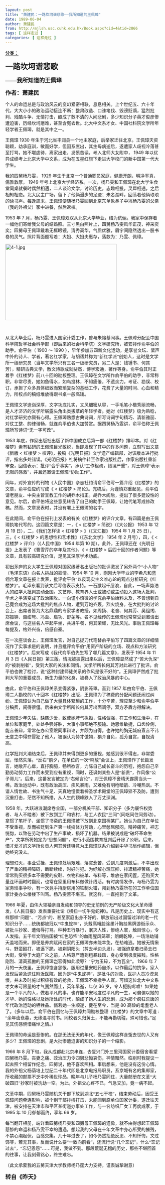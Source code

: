 ```yaml
---
layout: post
title: "萧建民：一路坎坷谱悲歌——我所知道的王佩璋"
date: 1989-06-04
author: 萧建民
from: http://mjlsh.usc.cuhk.edu.hk/Book.aspx?cid=4&tid=2866
tags: [ 这样走过 ]
categories: [ 这样走过 ]
---
```


<div style="margin: 15px 10px 10px 0px;">
 <div>
  <span id="ctl00_ContentPlaceHolder1_chapter1_SubjectLabel" style="font-weight:bold;text-decoration:underline;">
   分类：
  </span>
 </div>
 <!--[if gte mso 9]><xml>
 <o:OfficeDocumentSettings>
  <o:AllowPNG/>
 </o:OfficeDocumentSettings>
</xml><![endif]-->
 <!--[if gte mso 9]><xml>
 <w:WordDocument>
  <w:View>Normal</w:View>
  <w:Zoom>0</w:Zoom>
  <w:TrackMoves/>
  <w:TrackFormatting/>
  <w:PunctuationKerning/>
  <w:ValidateAgainstSchemas/>
  <w:SaveIfXMLInvalid>false</w:SaveIfXMLInvalid>
  <w:IgnoreMixedContent>false</w:IgnoreMixedContent>
  <w:AlwaysShowPlaceholderText>false</w:AlwaysShowPlaceholderText>
  <w:DoNotPromoteQF/>
  <w:LidThemeOther>EN-US</w:LidThemeOther>
  <w:LidThemeAsian>JA</w:LidThemeAsian>
  <w:LidThemeComplexScript>X-NONE</w:LidThemeComplexScript>
  <w:Compatibility>
   <w:BreakWrappedTables/>
   <w:SnapToGridInCell/>
   <w:WrapTextWithPunct/>
   <w:UseAsianBreakRules/>
   <w:DontGrowAutofit/>
   <w:SplitPgBreakAndParaMark/>
   <w:EnableOpenTypeKerning/>
   <w:DontFlipMirrorIndents/>
   <w:OverrideTableStyleHps/>
   <w:UseFELayout/>
  </w:Compatibility>
  <m:mathPr>
   <m:mathFont m:val="Cambria Math"/>
   <m:brkBin m:val="before"/>
   <m:brkBinSub m:val="&#45;-"/>
   <m:smallFrac m:val="off"/>
   <m:dispDef/>
   <m:lMargin m:val="0"/>
   <m:rMargin m:val="0"/>
   <m:defJc m:val="centerGroup"/>
   <m:wrapIndent m:val="1440"/>
   <m:intLim m:val="subSup"/>
   <m:naryLim m:val="undOvr"/>
  </m:mathPr></w:WordDocument>
</xml><![endif]-->
 <!--[if gte mso 9]><xml>
 <w:LatentStyles DefLockedState="false" DefUnhideWhenUsed="true"
  DefSemiHidden="true" DefQFormat="false" DefPriority="99"
  LatentStyleCount="276">
  <w:LsdException Locked="false" Priority="0" SemiHidden="false"
   UnhideWhenUsed="false" QFormat="true" Name="Normal"/>
  <w:LsdException Locked="false" Priority="9" SemiHidden="false"
   UnhideWhenUsed="false" QFormat="true" Name="heading 1"/>
  <w:LsdException Locked="false" Priority="9" QFormat="true" Name="heading 2"/>
  <w:LsdException Locked="false" Priority="9" QFormat="true" Name="heading 3"/>
  <w:LsdException Locked="false" Priority="9" QFormat="true" Name="heading 4"/>
  <w:LsdException Locked="false" Priority="9" QFormat="true" Name="heading 5"/>
  <w:LsdException Locked="false" Priority="9" QFormat="true" Name="heading 6"/>
  <w:LsdException Locked="false" Priority="9" QFormat="true" Name="heading 7"/>
  <w:LsdException Locked="false" Priority="9" QFormat="true" Name="heading 8"/>
  <w:LsdException Locked="false" Priority="9" QFormat="true" Name="heading 9"/>
  <w:LsdException Locked="false" Priority="39" Name="toc 1"/>
  <w:LsdException Locked="false" Priority="39" Name="toc 2"/>
  <w:LsdException Locked="false" Priority="39" Name="toc 3"/>
  <w:LsdException Locked="false" Priority="39" Name="toc 4"/>
  <w:LsdException Locked="false" Priority="39" Name="toc 5"/>
  <w:LsdException Locked="false" Priority="39" Name="toc 6"/>
  <w:LsdException Locked="false" Priority="39" Name="toc 7"/>
  <w:LsdException Locked="false" Priority="39" Name="toc 8"/>
  <w:LsdException Locked="false" Priority="39" Name="toc 9"/>
  <w:LsdException Locked="false" Priority="35" QFormat="true" Name="caption"/>
  <w:LsdException Locked="false" Priority="10" SemiHidden="false"
   UnhideWhenUsed="false" QFormat="true" Name="Title"/>
  <w:LsdException Locked="false" Priority="0" Name="Default Paragraph Font"/>
  <w:LsdException Locked="false" Priority="11" SemiHidden="false"
   UnhideWhenUsed="false" QFormat="true" Name="Subtitle"/>
  <w:LsdException Locked="false" Priority="22" SemiHidden="false"
   UnhideWhenUsed="false" QFormat="true" Name="Strong"/>
  <w:LsdException Locked="false" Priority="20" SemiHidden="false"
   UnhideWhenUsed="false" QFormat="true" Name="Emphasis"/>
  <w:LsdException Locked="false" Priority="59" SemiHidden="false"
   UnhideWhenUsed="false" Name="Table Grid"/>
  <w:LsdException Locked="false" UnhideWhenUsed="false" Name="Placeholder Text"/>
  <w:LsdException Locked="false" Priority="1" SemiHidden="false"
   UnhideWhenUsed="false" QFormat="true" Name="No Spacing"/>
  <w:LsdException Locked="false" Priority="60" SemiHidden="false"
   UnhideWhenUsed="false" Name="Light Shading"/>
  <w:LsdException Locked="false" Priority="61" SemiHidden="false"
   UnhideWhenUsed="false" Name="Light List"/>
  <w:LsdException Locked="false" Priority="62" SemiHidden="false"
   UnhideWhenUsed="false" Name="Light Grid"/>
  <w:LsdException Locked="false" Priority="63" SemiHidden="false"
   UnhideWhenUsed="false" Name="Medium Shading 1"/>
  <w:LsdException Locked="false" Priority="64" SemiHidden="false"
   UnhideWhenUsed="false" Name="Medium Shading 2"/>
  <w:LsdException Locked="false" Priority="65" SemiHidden="false"
   UnhideWhenUsed="false" Name="Medium List 1"/>
  <w:LsdException Locked="false" Priority="66" SemiHidden="false"
   UnhideWhenUsed="false" Name="Medium List 2"/>
  <w:LsdException Locked="false" Priority="67" SemiHidden="false"
   UnhideWhenUsed="false" Name="Medium Grid 1"/>
  <w:LsdException Locked="false" Priority="68" SemiHidden="false"
   UnhideWhenUsed="false" Name="Medium Grid 2"/>
  <w:LsdException Locked="false" Priority="69" SemiHidden="false"
   UnhideWhenUsed="false" Name="Medium Grid 3"/>
  <w:LsdException Locked="false" Priority="70" SemiHidden="false"
   UnhideWhenUsed="false" Name="Dark List"/>
  <w:LsdException Locked="false" Priority="71" SemiHidden="false"
   UnhideWhenUsed="false" Name="Colorful Shading"/>
  <w:LsdException Locked="false" Priority="72" SemiHidden="false"
   UnhideWhenUsed="false" Name="Colorful List"/>
  <w:LsdException Locked="false" Priority="73" SemiHidden="false"
   UnhideWhenUsed="false" Name="Colorful Grid"/>
  <w:LsdException Locked="false" Priority="60" SemiHidden="false"
   UnhideWhenUsed="false" Name="Light Shading Accent 1"/>
  <w:LsdException Locked="false" Priority="61" SemiHidden="false"
   UnhideWhenUsed="false" Name="Light List Accent 1"/>
  <w:LsdException Locked="false" Priority="62" SemiHidden="false"
   UnhideWhenUsed="false" Name="Light Grid Accent 1"/>
  <w:LsdException Locked="false" Priority="63" SemiHidden="false"
   UnhideWhenUsed="false" Name="Medium Shading 1 Accent 1"/>
  <w:LsdException Locked="false" Priority="64" SemiHidden="false"
   UnhideWhenUsed="false" Name="Medium Shading 2 Accent 1"/>
  <w:LsdException Locked="false" Priority="65" SemiHidden="false"
   UnhideWhenUsed="false" Name="Medium List 1 Accent 1"/>
  <w:LsdException Locked="false" UnhideWhenUsed="false" Name="Revision"/>
  <w:LsdException Locked="false" Priority="34" SemiHidden="false"
   UnhideWhenUsed="false" QFormat="true" Name="List Paragraph"/>
  <w:LsdException Locked="false" Priority="29" SemiHidden="false"
   UnhideWhenUsed="false" QFormat="true" Name="Quote"/>
  <w:LsdException Locked="false" Priority="30" SemiHidden="false"
   UnhideWhenUsed="false" QFormat="true" Name="Intense Quote"/>
  <w:LsdException Locked="false" Priority="66" SemiHidden="false"
   UnhideWhenUsed="false" Name="Medium List 2 Accent 1"/>
  <w:LsdException Locked="false" Priority="67" SemiHidden="false"
   UnhideWhenUsed="false" Name="Medium Grid 1 Accent 1"/>
  <w:LsdException Locked="false" Priority="68" SemiHidden="false"
   UnhideWhenUsed="false" Name="Medium Grid 2 Accent 1"/>
  <w:LsdException Locked="false" Priority="69" SemiHidden="false"
   UnhideWhenUsed="false" Name="Medium Grid 3 Accent 1"/>
  <w:LsdException Locked="false" Priority="70" SemiHidden="false"
   UnhideWhenUsed="false" Name="Dark List Accent 1"/>
  <w:LsdException Locked="false" Priority="71" SemiHidden="false"
   UnhideWhenUsed="false" Name="Colorful Shading Accent 1"/>
  <w:LsdException Locked="false" Priority="72" SemiHidden="false"
   UnhideWhenUsed="false" Name="Colorful List Accent 1"/>
  <w:LsdException Locked="false" Priority="73" SemiHidden="false"
   UnhideWhenUsed="false" Name="Colorful Grid Accent 1"/>
  <w:LsdException Locked="false" Priority="60" SemiHidden="false"
   UnhideWhenUsed="false" Name="Light Shading Accent 2"/>
  <w:LsdException Locked="false" Priority="61" SemiHidden="false"
   UnhideWhenUsed="false" Name="Light List Accent 2"/>
  <w:LsdException Locked="false" Priority="62" SemiHidden="false"
   UnhideWhenUsed="false" Name="Light Grid Accent 2"/>
  <w:LsdException Locked="false" Priority="63" SemiHidden="false"
   UnhideWhenUsed="false" Name="Medium Shading 1 Accent 2"/>
  <w:LsdException Locked="false" Priority="64" SemiHidden="false"
   UnhideWhenUsed="false" Name="Medium Shading 2 Accent 2"/>
  <w:LsdException Locked="false" Priority="65" SemiHidden="false"
   UnhideWhenUsed="false" Name="Medium List 1 Accent 2"/>
  <w:LsdException Locked="false" Priority="66" SemiHidden="false"
   UnhideWhenUsed="false" Name="Medium List 2 Accent 2"/>
  <w:LsdException Locked="false" Priority="67" SemiHidden="false"
   UnhideWhenUsed="false" Name="Medium Grid 1 Accent 2"/>
  <w:LsdException Locked="false" Priority="68" SemiHidden="false"
   UnhideWhenUsed="false" Name="Medium Grid 2 Accent 2"/>
  <w:LsdException Locked="false" Priority="69" SemiHidden="false"
   UnhideWhenUsed="false" Name="Medium Grid 3 Accent 2"/>
  <w:LsdException Locked="false" Priority="70" SemiHidden="false"
   UnhideWhenUsed="false" Name="Dark List Accent 2"/>
  <w:LsdException Locked="false" Priority="71" SemiHidden="false"
   UnhideWhenUsed="false" Name="Colorful Shading Accent 2"/>
  <w:LsdException Locked="false" Priority="72" SemiHidden="false"
   UnhideWhenUsed="false" Name="Colorful List Accent 2"/>
  <w:LsdException Locked="false" Priority="73" SemiHidden="false"
   UnhideWhenUsed="false" Name="Colorful Grid Accent 2"/>
  <w:LsdException Locked="false" Priority="60" SemiHidden="false"
   UnhideWhenUsed="false" Name="Light Shading Accent 3"/>
  <w:LsdException Locked="false" Priority="61" SemiHidden="false"
   UnhideWhenUsed="false" Name="Light List Accent 3"/>
  <w:LsdException Locked="false" Priority="62" SemiHidden="false"
   UnhideWhenUsed="false" Name="Light Grid Accent 3"/>
  <w:LsdException Locked="false" Priority="63" SemiHidden="false"
   UnhideWhenUsed="false" Name="Medium Shading 1 Accent 3"/>
  <w:LsdException Locked="false" Priority="64" SemiHidden="false"
   UnhideWhenUsed="false" Name="Medium Shading 2 Accent 3"/>
  <w:LsdException Locked="false" Priority="65" SemiHidden="false"
   UnhideWhenUsed="false" Name="Medium List 1 Accent 3"/>
  <w:LsdException Locked="false" Priority="66" SemiHidden="false"
   UnhideWhenUsed="false" Name="Medium List 2 Accent 3"/>
  <w:LsdException Locked="false" Priority="67" SemiHidden="false"
   UnhideWhenUsed="false" Name="Medium Grid 1 Accent 3"/>
  <w:LsdException Locked="false" Priority="68" SemiHidden="false"
   UnhideWhenUsed="false" Name="Medium Grid 2 Accent 3"/>
  <w:LsdException Locked="false" Priority="69" SemiHidden="false"
   UnhideWhenUsed="false" Name="Medium Grid 3 Accent 3"/>
  <w:LsdException Locked="false" Priority="70" SemiHidden="false"
   UnhideWhenUsed="false" Name="Dark List Accent 3"/>
  <w:LsdException Locked="false" Priority="71" SemiHidden="false"
   UnhideWhenUsed="false" Name="Colorful Shading Accent 3"/>
  <w:LsdException Locked="false" Priority="72" SemiHidden="false"
   UnhideWhenUsed="false" Name="Colorful List Accent 3"/>
  <w:LsdException Locked="false" Priority="73" SemiHidden="false"
   UnhideWhenUsed="false" Name="Colorful Grid Accent 3"/>
  <w:LsdException Locked="false" Priority="60" SemiHidden="false"
   UnhideWhenUsed="false" Name="Light Shading Accent 4"/>
  <w:LsdException Locked="false" Priority="61" SemiHidden="false"
   UnhideWhenUsed="false" Name="Light List Accent 4"/>
  <w:LsdException Locked="false" Priority="62" SemiHidden="false"
   UnhideWhenUsed="false" Name="Light Grid Accent 4"/>
  <w:LsdException Locked="false" Priority="63" SemiHidden="false"
   UnhideWhenUsed="false" Name="Medium Shading 1 Accent 4"/>
  <w:LsdException Locked="false" Priority="64" SemiHidden="false"
   UnhideWhenUsed="false" Name="Medium Shading 2 Accent 4"/>
  <w:LsdException Locked="false" Priority="65" SemiHidden="false"
   UnhideWhenUsed="false" Name="Medium List 1 Accent 4"/>
  <w:LsdException Locked="false" Priority="66" SemiHidden="false"
   UnhideWhenUsed="false" Name="Medium List 2 Accent 4"/>
  <w:LsdException Locked="false" Priority="67" SemiHidden="false"
   UnhideWhenUsed="false" Name="Medium Grid 1 Accent 4"/>
  <w:LsdException Locked="false" Priority="68" SemiHidden="false"
   UnhideWhenUsed="false" Name="Medium Grid 2 Accent 4"/>
  <w:LsdException Locked="false" Priority="69" SemiHidden="false"
   UnhideWhenUsed="false" Name="Medium Grid 3 Accent 4"/>
  <w:LsdException Locked="false" Priority="70" SemiHidden="false"
   UnhideWhenUsed="false" Name="Dark List Accent 4"/>
  <w:LsdException Locked="false" Priority="71" SemiHidden="false"
   UnhideWhenUsed="false" Name="Colorful Shading Accent 4"/>
  <w:LsdException Locked="false" Priority="72" SemiHidden="false"
   UnhideWhenUsed="false" Name="Colorful List Accent 4"/>
  <w:LsdException Locked="false" Priority="73" SemiHidden="false"
   UnhideWhenUsed="false" Name="Colorful Grid Accent 4"/>
  <w:LsdException Locked="false" Priority="60" SemiHidden="false"
   UnhideWhenUsed="false" Name="Light Shading Accent 5"/>
  <w:LsdException Locked="false" Priority="61" SemiHidden="false"
   UnhideWhenUsed="false" Name="Light List Accent 5"/>
  <w:LsdException Locked="false" Priority="62" SemiHidden="false"
   UnhideWhenUsed="false" Name="Light Grid Accent 5"/>
  <w:LsdException Locked="false" Priority="63" SemiHidden="false"
   UnhideWhenUsed="false" Name="Medium Shading 1 Accent 5"/>
  <w:LsdException Locked="false" Priority="64" SemiHidden="false"
   UnhideWhenUsed="false" Name="Medium Shading 2 Accent 5"/>
  <w:LsdException Locked="false" Priority="65" SemiHidden="false"
   UnhideWhenUsed="false" Name="Medium List 1 Accent 5"/>
  <w:LsdException Locked="false" Priority="66" SemiHidden="false"
   UnhideWhenUsed="false" Name="Medium List 2 Accent 5"/>
  <w:LsdException Locked="false" Priority="67" SemiHidden="false"
   UnhideWhenUsed="false" Name="Medium Grid 1 Accent 5"/>
  <w:LsdException Locked="false" Priority="68" SemiHidden="false"
   UnhideWhenUsed="false" Name="Medium Grid 2 Accent 5"/>
  <w:LsdException Locked="false" Priority="69" SemiHidden="false"
   UnhideWhenUsed="false" Name="Medium Grid 3 Accent 5"/>
  <w:LsdException Locked="false" Priority="70" SemiHidden="false"
   UnhideWhenUsed="false" Name="Dark List Accent 5"/>
  <w:LsdException Locked="false" Priority="71" SemiHidden="false"
   UnhideWhenUsed="false" Name="Colorful Shading Accent 5"/>
  <w:LsdException Locked="false" Priority="72" SemiHidden="false"
   UnhideWhenUsed="false" Name="Colorful List Accent 5"/>
  <w:LsdException Locked="false" Priority="73" SemiHidden="false"
   UnhideWhenUsed="false" Name="Colorful Grid Accent 5"/>
  <w:LsdException Locked="false" Priority="60" SemiHidden="false"
   UnhideWhenUsed="false" Name="Light Shading Accent 6"/>
  <w:LsdException Locked="false" Priority="61" SemiHidden="false"
   UnhideWhenUsed="false" Name="Light List Accent 6"/>
  <w:LsdException Locked="false" Priority="62" SemiHidden="false"
   UnhideWhenUsed="false" Name="Light Grid Accent 6"/>
  <w:LsdException Locked="false" Priority="63" SemiHidden="false"
   UnhideWhenUsed="false" Name="Medium Shading 1 Accent 6"/>
  <w:LsdException Locked="false" Priority="64" SemiHidden="false"
   UnhideWhenUsed="false" Name="Medium Shading 2 Accent 6"/>
  <w:LsdException Locked="false" Priority="65" SemiHidden="false"
   UnhideWhenUsed="false" Name="Medium List 1 Accent 6"/>
  <w:LsdException Locked="false" Priority="66" SemiHidden="false"
   UnhideWhenUsed="false" Name="Medium List 2 Accent 6"/>
  <w:LsdException Locked="false" Priority="67" SemiHidden="false"
   UnhideWhenUsed="false" Name="Medium Grid 1 Accent 6"/>
  <w:LsdException Locked="false" Priority="68" SemiHidden="false"
   UnhideWhenUsed="false" Name="Medium Grid 2 Accent 6"/>
  <w:LsdException Locked="false" Priority="69" SemiHidden="false"
   UnhideWhenUsed="false" Name="Medium Grid 3 Accent 6"/>
  <w:LsdException Locked="false" Priority="70" SemiHidden="false"
   UnhideWhenUsed="false" Name="Dark List Accent 6"/>
  <w:LsdException Locked="false" Priority="71" SemiHidden="false"
   UnhideWhenUsed="false" Name="Colorful Shading Accent 6"/>
  <w:LsdException Locked="false" Priority="72" SemiHidden="false"
   UnhideWhenUsed="false" Name="Colorful List Accent 6"/>
  <w:LsdException Locked="false" Priority="73" SemiHidden="false"
   UnhideWhenUsed="false" Name="Colorful Grid Accent 6"/>
  <w:LsdException Locked="false" Priority="19" SemiHidden="false"
   UnhideWhenUsed="false" QFormat="true" Name="Subtle Emphasis"/>
  <w:LsdException Locked="false" Priority="21" SemiHidden="false"
   UnhideWhenUsed="false" QFormat="true" Name="Intense Emphasis"/>
  <w:LsdException Locked="false" Priority="31" SemiHidden="false"
   UnhideWhenUsed="false" QFormat="true" Name="Subtle Reference"/>
  <w:LsdException Locked="false" Priority="32" SemiHidden="false"
   UnhideWhenUsed="false" QFormat="true" Name="Intense Reference"/>
  <w:LsdException Locked="false" Priority="33" SemiHidden="false"
   UnhideWhenUsed="false" QFormat="true" Name="Book Title"/>
  <w:LsdException Locked="false" Priority="37" Name="Bibliography"/>
  <w:LsdException Locked="false" Priority="39" QFormat="true" Name="TOC Heading"/>
 </w:LatentStyles>
</xml><![endif]-->
 <!--[if gte mso 10]>
<style>
 /* Style Definitions */
table.MsoNormalTable
	{mso-style-name:"Table Normal";
	mso-tstyle-rowband-size:0;
	mso-tstyle-colband-size:0;
	mso-style-noshow:yes;
	mso-style-priority:99;
	mso-style-parent:"";
	mso-padding-alt:0in 5.4pt 0in 5.4pt;
	mso-para-margin:0in;
	mso-para-margin-bottom:.0001pt;
	mso-pagination:widow-orphan;
	font-size:10.0pt;
	font-family:"Times New Roman";}
</style>
<![endif]-->
 <!--StartFragment-->
 <p class="MsoNormal">
  <o:p>
   <b>
    <font size="4">
    </font>
   </b>
  </o:p>
 </p>
 <p class="MsoNormal">
  <b>
   <span lang="ZH-CN" style="font-family: 宋体;">
    <font size="5">
     一路坎坷谱悲歌
    </font>
   </span>
   <font size="4">
    <o:p>
    </o:p>
   </font>
  </b>
 </p>
 <p class="MsoNormal">
  <b>
   <font size="4">
    <span lang="ZH-CN" style='font-family:宋体;mso-ascii-font-family:"Times New Roman"'>
     ——我所知道的王佩璋
    </span>
    <o:p>
    </o:p>
   </font>
  </b>
 </p>
 <p class="MsoNormal">
  <b>
   <font size="4">
    <span lang="ZH-CN" style='font-family:宋体;mso-ascii-font-family:
"Times New Roman"'>
     作者：萧建民
    </span>
    <o:p>
    </o:p>
   </font>
  </b>
 </p>
 <p class="MsoNormal">
  <o:p>
  </o:p>
 </p>
 <p class="MsoNormal">
  <span lang="ZH-CN" style='font-family:宋体;mso-ascii-font-family:
"Times New Roman"'>
   个人的命运总是与政治风云的变幻紧密相联，息息相关。上个世纪五、六十年代，大大小小的政治运动接连不断：整肃改造、口诛笔伐、毁谤贬谪，猛烈批判、残酷斗争、无情打击，酿成了数不清的人间悲剧，多少知识分子英才俊彦惨遭迫害，历经坎坷磨难，甚至含冤去世。北大中文系才女、中国社科院文学所年轻学者王佩璋，就是其中之一。
  </span>
  <o:p>
  </o:p>
 </p>
 <p class="MsoNormal">
  <span lang="ZH-CN" style='font-family:宋体;mso-ascii-font-family:
"Times New Roman"'>
   王佩璋
  </span>
  1930
  <span lang="ZH-CN" style='font-family:宋体;
mso-ascii-font-family:"Times New Roman"'>
   年生于河北省丰润县一个地主家庭，后举家迁往北京。王佩璋天资聪颖，幼承庭训，敏而好学，但因系庶出，其生母病逝后，遂遭家人歧视冷落甚至打骂，她不堪虐待，离家出走，发愤苦读，考入北师大女附中，
  </span>
  1949
  <span lang="ZH-CN" style='font-family:宋体;mso-ascii-font-family:"Times New Roman"'>
   年以优异成绩考上北京大学中文系，成为在五星红旗下走进大学校门的新中国第一代大学生。
  </span>
  <o:p>
  </o:p>
 </p>
 <p class="MsoNormal">
  <span lang="ZH-CN" style='font-family:宋体;mso-ascii-font-family:
"Times New Roman"'>
   我的四舅杨乃雯，
  </span>
  1929
  <span lang="ZH-CN" style='font-family:宋体;
mso-ascii-font-family:"Times New Roman"'>
   年生于北京一个普通职员家庭，健康开朗，明净率真，儒雅敦厚，
  </span>
  1949
  <span lang="ZH-CN" style='font-family:宋体;mso-ascii-font-family:"Times New Roman"'>
   年考上北京大学经济系。一次，杨乃雯和王佩璋在北大学生食堂同桌就餐时偶然相遇，二人谈论文学，讨论历史，志趣相投，灵犀相通，之后相知相恋。北大民主广场，留下了他俩漫步的足迹；未名湖畔，回荡着他俩琅琅的读书声。每逢周末，王佩璋便随杨乃雯回到北京东单象鼻子中坑杨乃雯的父亲（我的外祖父）家中进餐，然后返校。
  </span>
  <o:p>
  </o:p>
 </p>
 <p class="MsoNormal">
  1953
  <span lang="ZH-CN" style='font-family:宋体;mso-ascii-font-family:
"Times New Roman"'>
   年
  </span>
  7
  <span lang="ZH-CN" style='font-family:宋体;mso-ascii-font-family:
"Times New Roman"'>
   月，杨乃雯、王佩璋双双从北京大学毕业，结为伉俪。我家中保存着一幅他们寄给我父母的结婚照。三寸黑白照片上，四舅杨乃雯风华正茂，神采奕奕；四舅母王佩璋戴着无框眼镜，清秀高华，气质优雅，眉宇间隐然透出一股书卷的灵气。照片背面题写着：大姐、大姐夫惠存，落款为：乃雯、佩璋。
  </span>
  <o:p>
  </o:p>
 </p>
 <p class="MsoNormal">
  <o:p>
   <img alt="4-1.jpg" border="0" height="243" src="http://mjlsh.usc.cuhk.edu.hk/medias/contents/2866/4-1.jpg" width="355"/>
  </o:p>
 </p>
 <br/>
 <p class="MsoNormal">
  <span lang="ZH-CN" style='font-family:宋体;mso-ascii-font-family:
"Times New Roman"'>
   从北大毕业后，杨乃雯进入国家计委工作，曾与朱镕基同事。王佩璋分配至中国科学院哲学社会科学部（即后来的社会科学院）文学研究所，被安排作俞平伯的助手。俞平伯（
  </span>
  1900
  <span lang="ZH-CN" style='font-family:宋体;mso-ascii-font-family:"Times New Roman"'>
   ～
  </span>
  1990
  <span lang="ZH-CN" style='font-family:宋体;mso-ascii-font-family:"Times New Roman"'>
   ），早年参加五四新文化运动，是享誉文坛、蜚声中外的诗人、学者，著名红学家，与胡适并称为“新红学派”创始人，这时是文学所一级研究员（当年文学所只有三名一级研究员，另二人是：钱锺书、何其芳），精研古典文学，散文诗歌成就斐然，博学宏通，著作等身。俞平伯其时正着手《红楼梦》前八十回的勘校整理。王佩璋在文学所作俞平伯的助手，非常称职，非常尽责，她如鱼得水，如鸟投林，不知疲倦，不遗余力，考证、勘误、校订，承担了众多具体细致而繁琐复杂的基础工作，花费了大量的时间、心血和精力，所校点的稿纸堆放得跟书桌一般高矮。
  </span>
  <o:p>
  </o:p>
 </p>
 <p class="MsoNormal">
  <span lang="ZH-CN" style='font-family:宋体;mso-ascii-font-family:
"Times New Roman"'>
   王佩璋文学造诣深厚，文字功底扎实，文风细密从容，一手毛笔小楷秀丽流畅，是人才济济的文学所崭露头角出类拔萃的年轻学者。她对《红楼梦》极为熟稔，对红学研究亦颇有心得。王佩璋熟悉古典诗词，所写诗词字句精巧、清新雅丽、对仗工整、韵律谐畅，就连俞平伯也大加赞赏。据四舅杨乃雯讲，俞平伯称王佩璋所写诗词“无一字可改”。
  </span>
  <o:p>
  </o:p>
 </p>
 <p class="MsoNormal">
  1953
  <span lang="ZH-CN" style='font-family:宋体;mso-ascii-font-family:
"Times New Roman"'>
   年底，作家出版社出版了新中国成立后第一部《红楼梦》排印本。对《红楼梦》素有钻研的王佩璋目光敏锐，当即发现了其中的许多问题，立刻写出文章《新版
  </span>
  &lt;
  <span lang="ZH-CN" style='font-family:宋体;mso-ascii-font-family:"Times New Roman"'>
   红楼梦
  </span>
  &gt;
  <span lang="ZH-CN" style='font-family:宋体;mso-ascii-font-family:"Times New Roman"'>
   校评》，投稿《光明日报》文学遗产编辑部，对该版本进行批评，指出多处错误。《光明日报》社将稿件转至作家出版社后，作家出版社重新审查，回信表示：批评“合乎事实”，承认“工作粗疏，错误严重”，对王佩璋“表示无限的感激”，并且还邀请王佩璋“协助工作”。
  </span>
  <o:p>
  </o:p>
 </p>
 <p class="MsoNormal">
  <span lang="ZH-CN" style='font-family:宋体;mso-ascii-font-family:
"Times New Roman"'>
   同年，对外宣传的刊物《人民中国》杂志社约请俞平伯写一篇介绍《红楼梦》的文章，俞平伯应约写成《
  </span>
  &lt;
  <span lang="ZH-CN" style='font-family:宋体;mso-ascii-font-family:"Times New Roman"'>
   红楼梦
  </span>
  &gt;
  <span lang="ZH-CN" style='font-family:宋体;mso-ascii-font-family:"Times New Roman"'>
   简论》。完稿后，为谨慎郑重起见，俞平伯请老朋友、中央主管宣教工作的胡乔木指正。胡乔木阅后，提出了很多建设性的意见。尔后，俞平伯将这些意见转告了自己的助手王佩璋，让她代笔写成修改稿。然而，文章发表时，并没有署上王佩璋的名字。
  </span>
  <o:p>
  </o:p>
 </p>
 <p class="MsoNormal">
  <span lang="ZH-CN" style='font-family:宋体;mso-ascii-font-family:
"Times New Roman"'>
   在此期间，俞平伯在报刊上发表的有关《红楼梦》的评介文章，有四篇是由王佩璋执笔代写的。这四篇文章是：一，《
  </span>
  &lt;
  <span lang="ZH-CN" style='font-family:宋体;mso-ascii-font-family:"Times New Roman"'>
   红楼梦
  </span>
  &gt;
  <span lang="ZH-CN" style='font-family:宋体;mso-ascii-font-family:"Times New Roman"'>
   简说》（《大公报》
  </span>
  1953
  <span lang="ZH-CN" style='font-family:宋体;mso-ascii-font-family:"Times New Roman"'>
   年
  </span>
  12
  <span lang="ZH-CN" style='font-family:宋体;mso-ascii-font-family:"Times New Roman"'>
   月
  </span>
  19
  <span lang="ZH-CN" style='font-family:宋体;mso-ascii-font-family:"Times New Roman"'>
   日），二，《我们怎样读
  </span>
  &lt;
  <span lang="ZH-CN" style='font-family:宋体;mso-ascii-font-family:"Times New Roman"'>
   红楼梦
  </span>
  &gt;
  <span lang="ZH-CN" style='font-family:宋体;mso-ascii-font-family:"Times New Roman"'>
   》（《文汇报》
  </span>
  1954
  <span lang="ZH-CN" style='font-family:宋体;mso-ascii-font-family:"Times New Roman"'>
   年
  </span>
  1
  <span lang="ZH-CN" style='font-family:宋体;mso-ascii-font-family:"Times New Roman"'>
   月
  </span>
  25
  <span lang="ZH-CN" style='font-family:宋体;mso-ascii-font-family:"Times New Roman"'>
   日），三，《
  </span>
  &lt;
  <span lang="ZH-CN" style='font-family:宋体;mso-ascii-font-family:"Times New Roman"'>
   红楼梦
  </span>
  &gt;
  <span lang="ZH-CN" style='font-family:宋体;mso-ascii-font-family:"Times New Roman"'>
   的思想性和艺术性》（《东北文学》
  </span>
  1954
  <span lang="ZH-CN" style='font-family:宋体;mso-ascii-font-family:"Times New Roman"'>
   年
  </span>
  2
  <span lang="ZH-CN" style='font-family:宋体;mso-ascii-font-family:"Times New Roman"'>
   月号），四，《
  </span>
  &lt;
  <span lang="ZH-CN" style='font-family:宋体;mso-ascii-font-family:"Times New Roman"'>
   红楼梦
  </span>
  &gt;
  <span lang="ZH-CN" style='font-family:宋体;mso-ascii-font-family:"Times New Roman"'>
   评介》（《人民中国》
  </span>
  1954
  <span lang="ZH-CN" style='font-family:宋体;mso-ascii-font-family:"Times New Roman"'>
   年第
  </span>
  10
  <span lang="ZH-CN" style='font-family:宋体;mso-ascii-font-family:"Times New Roman"'>
   期）。此外，王佩璋还在《光明日报》上发表了《曹雪芹的卒年及其他》、《
  </span>
  &lt;
  <span lang="ZH-CN" style='font-family:宋体;mso-ascii-font-family:"Times New Roman"'>
   红楼梦
  </span>
  &gt;
  <span lang="ZH-CN" style='font-family:宋体;mso-ascii-font-family:"Times New Roman"'>
   后四十回的作者问题》等文章，具有较高研究价值，足见其深厚学术功底。
  </span>
  <o:p>
  </o:p>
 </p>
 <p class="MsoNormal">
  <span lang="ZH-CN" style='font-family:宋体;mso-ascii-font-family:
"Times New Roman"'>
   初出茅庐的女大学生王佩璋对国家级著名出版社的批评激发了另外两个“小人物”（毛泽东语）向名人挑战的豪情。
  </span>
  1954
  <span lang="ZH-CN" style='font-family:宋体;mso-ascii-font-family:"Times New Roman"'>
   年
  </span>
  10
  <span lang="ZH-CN" style='font-family:宋体;mso-ascii-font-family:"Times New Roman"'>
   月，刚刚大学毕业的李希凡和蓝翎合写文章在报上发表，批评俞平伯“以反现实主义唯心论的观点分析研究《红楼梦》”。毛泽东看到该文后写信表示支持。一石激起千层浪，自此，一场声势浩大的红学大批判震动全国。文艺界、教育界人士或被动或主动投入这场大批判，学术之争演变成了政治围攻。一向谨小慎微的学究俞平伯始料未及，不曾想到自己竟会成为这场大批判的焦点人物，遭到万炮齐轰，烈火烧身。在大批判的讨论会上，出席者皆为大名鼎鼎的专家学者教授，如周扬、老舍、何其芳、吴组缃、郑振铎、聂绀弩、冯至、启功、舒芜等。名不见经传的王佩璋也常常受到邀请出席会议，与这些名人平起平坐，共进午餐，何其荣耀，无比风光。事后王佩璋每每提及，格外兴奋，倍感自豪。
  </span>
  <o:p>
  </o:p>
 </p>
 <p class="MsoNormal">
  <span lang="ZH-CN" style='font-family:宋体;mso-ascii-font-family:
"Times New Roman"'>
   在一次座谈会上，王佩璋发言，对自己捉刀代笔替俞平伯写了四篇文章的详细情况作了实事求是的说明，并且批评俞平伯“用资产阶级的立场、观点和方法研究《红楼梦》”。后来写成《我代俞平伯先生写了哪几篇文章》，发表于
  </span>
  1954
  <span lang="ZH-CN" style='font-family:宋体;mso-ascii-font-family:"Times New Roman"'>
   年
  </span>
  11
  <span lang="ZH-CN" style='font-family:宋体;mso-ascii-font-family:"Times New Roman"'>
   月
  </span>
  3
  <span lang="ZH-CN" style='font-family:宋体;mso-ascii-font-family:"Times New Roman"'>
   日《人民日报》第三版。情况被披露出来以后，王佩璋显然成了“苦大仇深”的“被剥削者”，受到大家的关注和同情。文学所所长何其芳对此进行了批评。俞平伯也做了检讨，说“这种封建师徒关系的作风是很不好的”。王佩璋俨然成了批判大军的重要成员、新生力量的化身，被卷入了政治风暴的中心。
  </span>
  <o:p>
  </o:p>
 </p>
 <p class="MsoNormal">
  <span lang="ZH-CN" style='font-family:宋体;mso-ascii-font-family:
"Times New Roman"'>
   由此，俞平伯和王佩璋关系变得紧张，阴影笼罩。直到
  </span>
  1957
  <span lang="ZH-CN" style='font-family:宋体;mso-ascii-font-family:"Times New Roman"'>
   年由俞平伯、王佩璋二人勘校的八十回本《红楼梦》出版，王佩璋为了稿费的分配问题还闹过纠纷。王佩璋认为自己做了大量具体繁琐的工作，十分辛苦，理应至少和俞平伯平分稿费，闹得很僵。后来由文学所所长何其芳出面调停，双方矛盾方得解决。
  </span>
  <o:p>
  </o:p>
 </p>
 <p class="MsoNormal">
  <span lang="ZH-CN" style='font-family:宋体;mso-ascii-font-family:
"Times New Roman"'>
   王佩璋少年失怙，缺慈少爱，致使她脾气执拗，性格倔强，在工作和生活中，在单位和家庭里，处处争强好胜，大事小事都绝不服输。她思维敏捷，口齿伶俐，能言善辩，常常在办公室跟同事辩论，并颇为自得。也许她的胸无城府直言不讳无意之中得罪冒犯了他人，被误认为恃才傲物，狷介自负，孤芳自赏，自视清高。
  </span>
  <o:p>
  </o:p>
 </p>
 <p class="MsoNormal">
  <span lang="ZH-CN" style='font-family:宋体;mso-ascii-font-family:
"Times New Roman"'>
   红学批判大潮结束后，王佩璋并未得到更多的重视，她感到很不得志，非常委屈，怅然失落。“反右”前夕，在单位的一次“鸣放”会议上，王佩璋作了长篇发言，她敞开心扉，直抒胸臆，畅所欲言，力陈自己成长奋斗的历程，抱怨自己辛勤劳动努力工作而未受到应有重视，同时，还讽刺某些人是“新贵”，作风像“公子哥儿”。后来，这番发言被定为“右倾言论”，对王佩璋不啻晴天霹雳当头一棒。政治运动中，既有政治高压、疾风暴雨，又难免有明枪暗箭、冷嘲热讽。不谙人情世故、书生气十足、天真地憧憬着神圣学术殿堂的王佩璋猝不及防，遭到沉重打击，茫然不知所措，从人生的顶峰跌入了万丈深渊。
  </span>
  <o:p>
  </o:p>
 </p>
 <p class="MsoNormal">
  1958
  <span lang="ZH-CN" style='font-family:宋体;mso-ascii-font-family:
"Times New Roman"'>
   年，大跃进浪潮席卷全国，一部分机关干部、知识分子（多为屡忤权势者、与人不睦者）被下放到工厂和农村，与工人农民“三同”（同吃同住同劳动）。拿惯了笔杆子、坐惯了书斋的王佩璋被下放到北京国棉某厂。她认为自己在单位不受重视，反而被贬到生产第一线搞体力劳动，心里憋屈郁闷，精神痛苦，神志恍惚，以致在劳动中出了生产事故，损坏了机器。结果被说成是“破坏革命生产”，文学所将她定为“思想问题”，进行小范围教育批判后开除了公职。后来，惜才爱才的文学所负责人何其芳还特意为王佩璋联系介绍到中华书局作编辑，但她终究没去。
  </span>
  <o:p>
  </o:p>
 </p>
 <p class="MsoNormal">
  <span lang="ZH-CN" style='font-family:宋体;mso-ascii-font-family:
"Times New Roman"'>
   理想幻灭，事业受挫，王佩璋处境艰难，落寞悲苦，受到几度刺激后，不幸出现了严重的精神障碍，断断续续，时好时犯。为纾解心理压抑、排遣精神苦痛，她常常购买很多本不需要的皮鞋、衣物和被单、布料等，堆放在家闲置，还购买大量连环画时时翻阅，也常在家里用布料做做针线活。有时病情发作，与杨乃雯为家务琐事争吵，有一次竟手持厨房用的铁制火钳，闯到杨乃雯所在的工作单位国家计委办公楼楼下叫骂。杨乃雯苦不堪言。就这样，一直拖到了文革。
  </span>
  <o:p>
  </o:p>
 </p>
 <p class="MsoNormal">
  1966
  <span lang="ZH-CN" style='font-family:宋体;mso-ascii-font-family:
"Times New Roman"'>
   年夏，由伟大领袖亲自发动和领导的史无前例的无产阶级文化大革命爆发，《人民日报》发表重要社论《横扫一切牛鬼蛇神》。凡是历史上、现实中有这样那样“问题”、“污点”的、甚至家庭出身不好的、解放前出过国留过洋的老一代知识分子……统统都被冠以“牛鬼蛇神”，头戴高帽脸涂墨汁胸挂黑牌游街示众、被批斗抄家、遭侮辱打骂。种种丑行暴行，泯灭人性，惨绝人寰，触目惊心，令人发指。五千年文明古国被“红色恐怖”的血雨腥风笼罩；朗朗乾坤，一场浩劫铺天盖地而来。即便是养病赋闲在家的王佩璋亦未能幸免，在劫难逃。她被无情揪斗，野蛮殴打，被逼下跪，被剃阴阳头（剪去半边头发），被强迫拿着扫帚去扫大街，受辱于大庭广众之前，人格尊严遭到粗暴践踏，身心受到极度摧残。性格刚烈、清高孤傲的王佩璋岂容得如此凌辱？“宁为玉碎，不为瓦全”。
  </span>
  1966
  <span lang="ZH-CN" style='font-family:宋体;mso-ascii-font-family:"Times New Roman"'>
   年
  </span>
  7
  <span lang="ZH-CN" style='font-family:宋体;mso-ascii-font-family:"Times New Roman"'>
   月的一天夜里，王佩璋饱含怨恨，服用过量安眠药自杀，以作最后的抗争。家人发现后紧急送往附近医院，因为是“牛鬼蛇神”，是批斗的对象，医护人员冷漠怠慢，并未及时施以积极有效的抢救，王佩璋不幸撒手人寰。可惜这位北大中文系才女未可限量的才气戛然而止，英年早逝，年仅
  </span>
  36
  <span lang="ZH-CN" style='font-family:宋体;mso-ascii-font-family:"Times New Roman"'>
   岁，令人扼腕唏嘘！如果她是一个平凡的人，做着平凡的事，也许能平安地度过平凡的一生，可偏偏以她的才华、她的性格以及她所处的时代，酿成了她人生的悲剧，成为那个疯狂荒唐的年代政治运动的牺牲品。倘若她一生顺遂，健在至今，当是
  </span>
  80
  <span lang="ZH-CN" style='font-family:宋体;mso-ascii-font-family:"Times New Roman"'>
   高龄的耄耋老人了。（多年以后，俞平伯在回忆与王佩璋共同勘校整理《红楼梦》的文章中写道
  </span>
  :
  <span lang="ZH-CN" style='font-family:宋体;mso-ascii-font-family:"Times New Roman"'>
   “余年齿衰暮，无缘温寻前书。同校者久归黄土，不能再勘切磋，殊可惜也。”足见其伤感惋惜痛悼之情。）
  </span>
  <o:p>
  </o:p>
 </p>
 <p class="MsoNormal">
  <span lang="ZH-CN" style='font-family:宋体;mso-ascii-font-family:
"Times New Roman"'>
   王佩璋的命运是悲惨的。在那无法无天的年代，像王佩璋这样含冤去世的人又有多少？王佩璋的悲剧，是大批惨遭迫害的知识分子的一个缩影。
  </span>
  <o:p>
  </o:p>
 </p>
 <p class="MsoNormal">
  1966
  <span lang="ZH-CN" style='font-family:宋体;mso-ascii-font-family:
"Times New Roman"'>
   年
  </span>
  8
  <span lang="ZH-CN" style='font-family:宋体;mso-ascii-font-family:
"Times New Roman"'>
   月下旬，我从成都赴北京串连，去复兴门外三里河国家计委宿舍看望四舅杨乃雯。丧妻之痛、政治压力令四舅悲恸哀伤，神情黯然。临别时我提议一起去照个相留作纪念，四舅说，他不喜欢照相。事后想来，他是没有这份心情。我的外祖父杨荫培上世纪二十年代即是北京电报局职员，系京城有名的集邮家，所收藏的邮票不乏中外稀世珍品，晚年与儿子杨乃雯同住，大量邮册在文革“大破四旧”抄家时被洗劫一空。为此，外祖父心疼不已，气急交加，竟一病不起。
  </span>
  <o:p>
  </o:p>
 </p>
 <p class="MsoNormal">
  <span lang="ZH-CN" style='font-family:宋体;mso-ascii-font-family:
"Times New Roman"'>
   文革中期，四舅杨乃雯随机关干部下放到湖北“五七干校”，结束劳动后，因受王佩璋问题牵连影响，被个别干部排挤打击，未能回到原单位国家计委，遂迁往天津，被安排在天津市和平区某街道办事处工作，与一名纺织厂女工再度成家，于
  </span>
  1995
  <span lang="ZH-CN" style='font-family:宋体;mso-ascii-font-family:"Times New Roman"'>
   年
  </span>
  10
  <span lang="ZH-CN" style='font-family:宋体;mso-ascii-font-family:"Times New Roman"'>
   月郁郁而终，享年
  </span>
  66
  <span lang="ZH-CN" style='font-family:宋体;mso-ascii-font-family:"Times New Roman"'>
   岁。
  </span>
  <o:p>
  </o:p>
 </p>
 <p class="MsoNormal">
  <span lang="ZH-CN" style='font-family:宋体;mso-ascii-font-family:
"Times New Roman"'>
   每当翻开相册，端详着四舅杨乃雯和四舅母王佩璋的遗像，就不由得想起王佩璋悲惨的命运和杨乃雯不幸的遭遇，想起我的父母在十年文革中身心所受的摧残，不禁心潮起伏，百感交集。几十年过去了，如今仍然拒绝反思、不知忏悔，文过饰非，若无其事，反而说什么要“一致向前看”，还流行说“几个忘记”，什么“忘记过去”，“忘记恩怨”……可是，我做不到。那段荒诞无稽的历史，那些不堪回首的往事，让我刻骨铭心，终生难忘。
  </span>
  <o:p>
  </o:p>
 </p>
 <p class="MsoNormal">
  <span lang="ZH-CN" style='font-family:宋体;mso-ascii-font-family:
"Times New Roman"'>
   （此文承蒙我的五舅天津大学教师杨乃霆大力支持，谨表诚挚谢意）
  </span>
  <o:p>
  </o:p>
 </p>
 <p class="MsoNormal">
  <o:p>
   <b>
    <font size="4">
    </font>
   </b>
  </o:p>
 </p>
 <p class="MsoNormal">
  <span lang="ZH-CN" style='font-family:宋体;mso-ascii-font-family:
"Times New Roman"'>
   <b>
    <font size="4">
     转自《昨天》
    </font>
   </b>
  </span>
 </p>
 <!--EndFragment-->
</div>

